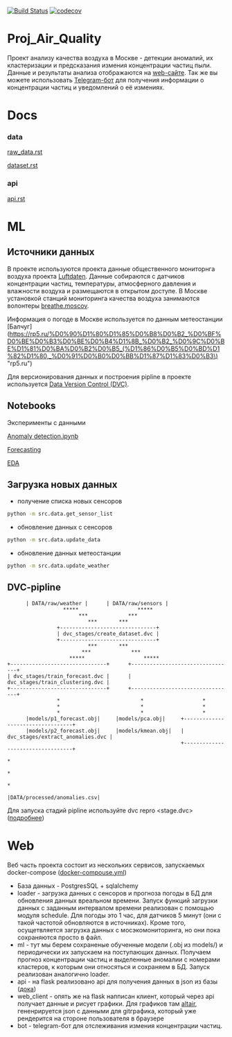 [![Build Status](https://travis-ci.org/aerubanov/Proj_Air_Quality.svg?branch=master)](https://travis-ci.org/aerubanov/Proj_Air_Quality)
[![codecov](https://codecov.io/gh/aerubanov/Proj_Air_Quality/branch/master/graph/badge.svg)](https://codecov.io/gh/aerubanov/Proj_Air_Quality)
# Proj_Air_Quality
Проект анализу качества воздуха в Москве - детекции аномалий, их кластеризации и предсказания измения концентрации частиц пыли. Данные и результаты анализа отображаются на [web-сайте](http://air-quality-moscow.net/). Так же вы можете использовать [Telegram-бот](https://t.me/lskjhgoiuh9887_bot?start=666) для получения информации о концентрации частиц и уведомлений о её измениях.
# Docs
### data
[raw_data.rst](docs/data/raw_data.rst)

[dataset.rst](docs/data/dataset.rst)

### api
[api.rst](docs/api/api.rst)
# ML
## Источники данных
В проекте используются проекта данные общественного мониторнга воздуха проекта
[Luftdaten](https://luftdaten.info/ "luftdaten.info"). Данные собираются с датчиков концентрации частиц, температуры, атмосферного
давления и влажности воздуха и размещаются в открытом доступе. В Москве установкой станций мониторинга качества воздуха занимаются
волонтеры [breathe.moscov](https://breathe.moscow/ "breathe.moscow").

Информация о погоде в Москве используется по данным метеостанции [Балчуг](https://rp5.ru/%D0%90%D1%80%D1%85%D0%B8%D0%B2_%D0%BF%D0%BE%D0%B3%D0%BE%D0%B4%D1%8B_%D0%B2_%D0%9C%D0%BE%D1%81%D0%BA%D0%B2%D0%B5_(%D1%86%D0%B5%D0%BD%D1%82%D1%80,_%D0%91%D0%B0%D0%BB%D1%87%D1%83%D0%B3\) "rp5.ru")  

Для версионирования данных и построения pipline в проекте используется [Data Version Control (DVC)](https://dvc.org/ "Open-source Version Control System for Machine Learning Projects").  


## Notebooks
Эксперименты с данными
 
 [Anomaly detection.ipynb](notebooks/Anomaly%20detection.ipynb)
 
 [Forecasting](notebooks/forecast_ansamble.ipynb)

[EDA](notebooks/EDA.ipynb)

## Загрузка новых данных
- получение списка новых сенсоров
```bash
python -m src.data.get_sensor_list
```
- обновление данных с сенсоров
```bash
python -m src.data.update_data
```
- обновление данных метеостанции
```bash
python -m src.data.update_weather
```
## DVC-pipline
<!-- language: lang-none -->
          | DATA/raw/weather |      | DATA/raw/sensors | 
                      *****                   *****                                                
                           ***             ***                           
                              ***       ***                              
                    +-------------------------------+                    
                    | dvc_stages/create_dataset.dvc |                    
                    +-------------------------------+                                                      
                              ***       ***                                                                  
                            ***             *** 
                        *****                   *****                                                                                             
    +-------------------------------+      +---------------------------------+          
    | dvc_stages/train_forecast.dvc |      | dvc_stages/train_clustering.dvc |          
    +-------------------------------+      +---------------------------------+  
                    *                          *                   *
                    *                          *                   * 
                    *                          *                   *
          |models/p1_forecast.obj|     |models/pca.obj|     +----------------------------------+ 
          |models/p2_forecast.obj|     |models/kmean.obj|   | dvc_stages/extract_anomalies.dvc | 
                                                            +----------------------------------+
                                                                            *
                                                                            *
                                                                            *
                                                                |DATA/processed/anomalies.csv| 
<!-- language: lang-none -->
Для запуска стадий pipline используйте dvc repro <stage.dvc> ([подробнее](https://dvc.org/doc/tutorials/pipelines))

# Web
Веб часть проекта состоит из нескольких сервисов, запускаемых docker-compose
 ([docker-compouse.yml](src/web/docker-compose.yml))
 - База данных - PostgresSQL + sqlalchemy
 - loader - загрузка данных с сенсоров и прогноза погоды в БД для обновления данных вреальном времени. Запуск 
  функций загрузки данных с заданным интервалом времени реализован с помощью модуля schedule.
   Для погоды это 1 час, для датчиков 5 минут (они с такой частотой обновляются в источниках).
   Кроме того, осущетвляется загрузка данных с мосэкомониторинга, но они пока сохраняются просто в файл.
 - ml - тут мы берем сохраненые обученные модели (.obj из models/) и периодически их запускаем на поступающих данных.
  Получаем прогноз концентрации частиц и выделенные аномалии с номерами кластеров, к которым они относяться
   и сохраняем в БД. Запуск реализован аналогично loader.
 - api - на flask реализовано api для получения данных в json из базы ([дока](docs/api/api.rst))
 - web_client - опять же на flask напписан клиент, который через api получает данные и рисует графики.
  Для графиков там [altair](https://altair-viz.github.io/), гененрируется json с данными для gitграфика, который
  уже рендерится на стороне пользователя в браузере
 - bot - telegram-бот для отслеживания измения концентрации частиц.
